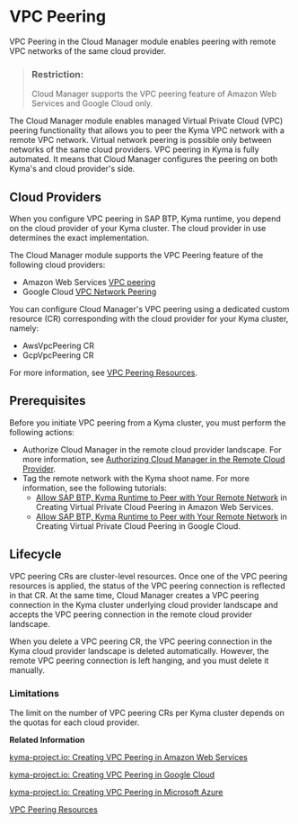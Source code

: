 <!-- loio255e45e27bf04bc6b8a65fd9fc870801 -->

# VPC Peering

VPC Peering in the Cloud Manager module enables peering with remote VPC networks of the same cloud provider.

> ### Restriction:  
> Cloud Manager supports the VPC peering feature of Amazon Web Services and Google Cloud only.

The Cloud Manager module enables managed Virtual Private Cloud \(VPC\) peering functionality that allows you to peer the Kyma VPC network with a remote VPC network. Virtual network peering is possible only between networks of the same cloud providers. VPC peering in Kyma is fully automated. It means that Cloud Manager configures the peering on both Kyma's and cloud provider's side.



<a name="loio255e45e27bf04bc6b8a65fd9fc870801__section_qsp_hb5_g2c"/>

## Cloud Providers

When you configure VPC peering in SAP BTP, Kyma runtime, you depend on the cloud provider of your Kyma cluster. The cloud provider in use determines the exact implementation.

The Cloud Manager module supports the VPC Peering feature of the following cloud providers:

-   Amazon Web Services [VPC peering](https://docs.aws.amazon.com/vpc/latest/peering/what-is-vpc-peering.html)
-   Google Cloud [VPC Network Peering](https://cloud.google.com/vpc/docs/vpc-peering)

You can configure Cloud Manager's VPC peering using a dedicated custom resource \(CR\) corresponding with the cloud provider for your Kyma cluster, namely:

-   AwsVpcPeering CR
-   GcpVpcPeering CR

For more information, see [VPC Peering Resources](cloud-manager-resources-2389f6f.md#loio2389f6fb57f6469aba747129e7959d24__section_qjc_pmw_mdc).



<a name="loio255e45e27bf04bc6b8a65fd9fc870801__section_rsp_hb5_g2c"/>

## Prerequisites

Before you initiate VPC peering from a Kyma cluster, you must perform the following actions:

-   Authorize Cloud Manager in the remote cloud provider landscape. For more information, see [Authorizing Cloud Manager in the Remote Cloud Provider](authorizing-cloud-manager-in-the-remote-cloud-provider-e7ef5a3.md).
-   Tag the remote network with the Kyma shoot name. For more information, see the following tutorials:
    -   [Allow SAP BTP, Kyma Runtime to Peer with Your Remote Network](https://github.com/kyma-project/cloud-manager/blob/main/docs/user/tutorials/01-30-10-aws-vpc-peering.md#allow-sap-btp-kyma-runtime-to-peer-with-your-network) in Creating Virtual Private Cloud Peering in Amazon Web Services.
    -   [Allow SAP BTP, Kyma Runtime to Peer with Your Remote Network](https://github.com/kyma-project/cloud-manager/blob/main/docs/user/tutorials/01-30-20-gcp-vpc-peering.md#allow-sap-btp-kyma-runtime-to-peer-with-your-network) in Creating Virtual Private Cloud Peering in Google Cloud.




<a name="loio255e45e27bf04bc6b8a65fd9fc870801__section_ssp_hb5_g2c"/>

## Lifecycle

VPC peering CRs are cluster-level resources. Once one of the VPC peering resources is applied, the status of the VPC peering connection is reflected in that CR. At the same time, Cloud Manager creates a VPC peering connection in the Kyma cluster underlying cloud provider landscape and accepts the VPC peering connection in the remote cloud provider landscape.

When you delete a VPC peering CR, the VPC peering connection in the Kyma cloud provider landscape is deleted automatically. However, the remote VPC peering connection is left hanging, and you must delete it manually.



### Limitations

The limit on the number of VPC peering CRs per Kyma cluster depends on the quotas for each cloud provider.

**Related Information**  


[kyma-project.io: Creating VPC Peering in Amazon Web Services](https://github.com/kyma-project/cloud-manager/blob/main/docs/user/tutorials/01-30-10-aws-vpc-peering.md)

[kyma-project.io: Creating VPC Peering in Google Cloud](https://github.com/kyma-project/cloud-manager/blob/main/docs/user/tutorials/01-30-20-gcp-vpc-peering.md)

[kyma-project.io: Creating VPC Peering in Microsoft Azure](https://github.com/kyma-project/cloud-manager/blob/main/docs/user/tutorials/01-30-30-azure-vpc-peering.md)

[VPC Peering Resources](cloud-manager-resources-2389f6f.md#loio2389f6fb57f6469aba747129e7959d24__section_qjc_pmw_mdc)

